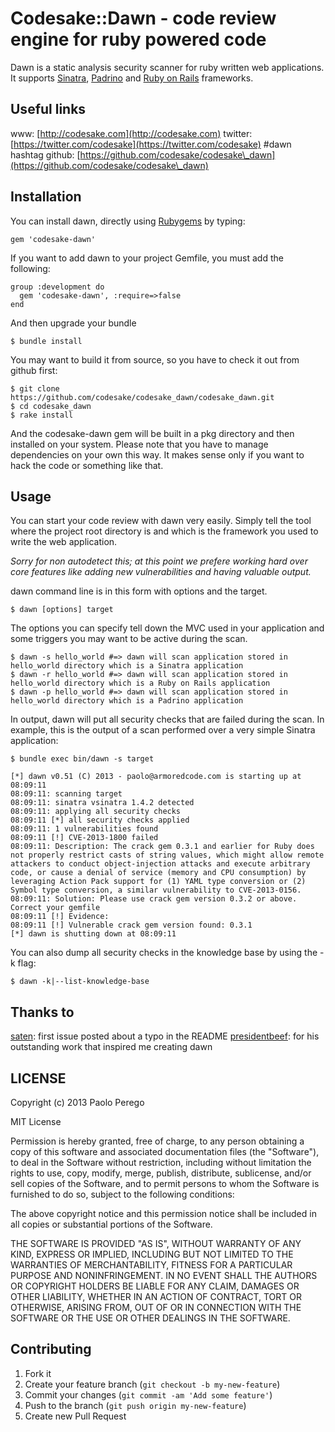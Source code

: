 # Codesake::Dawn - code review engine for ruby powered code

Dawn is a static analysis security scanner for ruby written web applications.
It supports [Sinatra](http://www.sinatrarb.com),
[Padrino](http://www.padrinorb.com) and [Ruby on Rails](http://rubyonrails.org)
frameworks. 

## Useful links

www:      [http://codesake.com](http://codesake.com) 
twitter:  [https://twitter.com/codesake](https://twitter.com/codesake) #dawn hashtag
github:   [https://github.com/codesake/codesake\_dawn](https://github.com/codesake/codesake\_dawn)

## Installation

You can install dawn, directly using [Rubygems](https://rubygems.org) by typing:

    gem 'codesake-dawn'

If you want to add dawn to your project Gemfile, you must add the following:
    
    group :development do
      gem 'codesake-dawn', :require=>false
    end

And then upgrade your bundle 

    $ bundle install

You may want to build it from source, so you have to check it out from github first:

    $ git clone https://github.com/codesake/codesake_dawn/codesake_dawn.git
    $ cd codesake_dawn
    $ rake install

And the codesake-dawn gem will be built in a pkg directory and then installed
on your system. Please note that you have to manage dependencies on your own
this way. It makes sense only if you want to hack the code or something like
that.

## Usage

You can start your code review with dawn very easily. Simply tell the tool
where the project root directory is and which is the framework you used to
write the web application. 

_Sorry for non autodetect this; at this point we prefere working hard over core
features like adding new vulnerabilities and having valuable output._

dawn command line is in this form with options and the target.
``` 
$ dawn [options] target
```

The options you can specify tell down the MVC used in your application and some
triggers you may want to be active during the scan.

```
$ dawn -s hello_world #=> dawn will scan application stored in hello_world directory which is a Sinatra application
$ dawn -r hello_world #=> dawn will scan application stored in hello_world directory which is a Ruby on Rails application
$ dawn -p hello_world #=> dawn will scan application stored in hello_world directory which is a Padrino application
```

In output, dawn will put all security checks that are failed during the scan. In example, this is the output of a scan performed over a very simple Sinatra application:
```
$ bundle exec bin/dawn -s target

[*] dawn v0.51 (C) 2013 - paolo@armoredcode.com is starting up at 08:09:11
08:09:11: scanning target
08:09:11: sinatra vsinatra 1.4.2 detected
08:09:11: applying all security checks
08:09:11 [*] all security checks applied
08:09:11: 1 vulnerabilities found
08:09:11 [!] CVE-2013-1800 failed
08:09:11: Description: The crack gem 0.3.1 and earlier for Ruby does not properly restrict casts of string values, which might allow remote attackers to conduct object-injection attacks and execute arbitrary code, or cause a denial of service (memory and CPU consumption) by leveraging Action Pack support for (1) YAML type conversion or (2) Symbol type conversion, a similar vulnerability to CVE-2013-0156.
08:09:11: Solution: Please use crack gem version 0.3.2 or above. Correct your gemfile
08:09:11 [!] Evidence:
08:09:11 [!] Vulnerable crack gem version found: 0.3.1
[*] dawn is shutting down at 08:09:11
```
You can also dump all security checks in the knowledge base by using the -k
flag:

```
$ dawn -k|--list-knowledge-base 
```

## Thanks to

[saten](https://github.com/saten): first issue posted about a typo in the README
[presidentbeef](https://githbu.com/presidentbeef): for his outstanding work that inspired me creating dawn

## LICENSE

Copyright (c) 2013 Paolo Perego

MIT License

Permission is hereby granted, free of charge, to any person obtaining
a copy of this software and associated documentation files (the
"Software"), to deal in the Software without restriction, including
without limitation the rights to use, copy, modify, merge, publish,
distribute, sublicense, and/or sell copies of the Software, and to
permit persons to whom the Software is furnished to do so, subject to
the following conditions:

The above copyright notice and this permission notice shall be
included in all copies or substantial portions of the Software.

THE SOFTWARE IS PROVIDED "AS IS", WITHOUT WARRANTY OF ANY KIND,
EXPRESS OR IMPLIED, INCLUDING BUT NOT LIMITED TO THE WARRANTIES OF
MERCHANTABILITY, FITNESS FOR A PARTICULAR PURPOSE AND
NONINFRINGEMENT. IN NO EVENT SHALL THE AUTHORS OR COPYRIGHT HOLDERS BE
LIABLE FOR ANY CLAIM, DAMAGES OR OTHER LIABILITY, WHETHER IN AN ACTION
OF CONTRACT, TORT OR OTHERWISE, ARISING FROM, OUT OF OR IN CONNECTION
WITH THE SOFTWARE OR THE USE OR OTHER DEALINGS IN THE SOFTWARE.

## Contributing

1. Fork it
2. Create your feature branch (`git checkout -b my-new-feature`)
3. Commit your changes (`git commit -am 'Add some feature'`)
4. Push to the branch (`git push origin my-new-feature`)
5. Create new Pull Request
